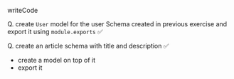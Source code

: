 writeCode

Q. create `User` model for the user Schema created in previous exercise and export it using `module.exports` ✅

Q. create an article schema with title and description ✅

- create a model on top of it
- export it
